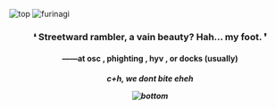 ![top](https://media.discordapp.net/attachments/1175640482433470514/1259782659501199441/light_blue_angelic_v3.1.png?ex=668cef87&is=668b9e07&hm=02f6f31454ba62687add2edee91afe772bacd674eab781b01544bad97a37b156&)
![furinagi](https://media.discordapp.net/attachments/1175640482433470514/1259782573081755818/0-1.png?ex=668cef73&is=668b9df3&hm=99471f89e6ca2522a59d8be4ac8a3c4c56ff0a41bee817033cac73ea1ca6865a&)


<h3 align="center">❛ Streetward rambler, a vain beauty? Hah... my foot. ❜</h1>
<h4 align="center">——at osc , phighting , hyv , or docks (usually)</h3>
<h5 align="center">c+h, we dont bite eheh

![bottom](https://media.discordapp.net/attachments/1175640482433470514/1259783749730566228/light_blue_angelic_v4.1.png?ex=668cf08b&is=668b9f0b&hm=be724ec21546746bd1ab86ae0604b4b28ea552148ea65a1879530f901da3d095&)
